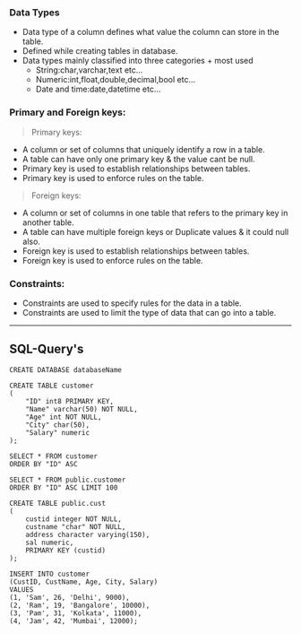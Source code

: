 ### Data Types

- Data type of a column defines what value the column can store in the table.
- Defined while creating tables in database.
- Data types mainly classified into three categories + most used
  - String:char,varchar,text etc...
  - Numeric:int,float,double,decimal,bool etc...
  - Date and time:date,datetime etc...

### Primary and Foreign keys:

> Primary keys:

- A column or set of columns that uniquely identify a row in a table.
- A table can have only one primary key & the value cant be null.
- Primary key is used to establish relationships between tables.
- Primary key is used to enforce rules on the table.

> Foreign keys:

- A column or set of columns in one table that refers to the primary key in another table.
- A table can have multiple foreign keys or Duplicate values & it could null also.
- Foreign key is used to establish relationships between tables.
- Foreign key is used to enforce rules on the table.

### Constraints:

- Constraints are used to specify rules for the data in a table.
- Constraints are used to limit the type of data that can go into a table.

---

## SQL-Query's

```
CREATE DATABASE databaseName
```

```
CREATE TABLE customer
(
    "ID" int8 PRIMARY KEY,
    "Name" varchar(50) NOT NULL,
    "Age" int NOT NULL,
    "City" char(50),
    "Salary" numeric
);
```

```
SELECT * FROM customer
ORDER BY "ID" ASC
```

```
SELECT * FROM public.customer
ORDER BY "ID" ASC LIMIT 100
```

```
CREATE TABLE public.cust
(
    custid integer NOT NULL,
    custname "char" NOT NULL,
    address character varying(150),
    sal numeric,
    PRIMARY KEY (custid)
);
```

```
INSERT INTO customer
(CustID, CustName, Age, City, Salary)
VALUES
(1, 'Sam', 26, 'Delhi', 9000),
(2, 'Ram', 19, 'Bangalore', 10000),
(3, 'Pam', 31, 'Kolkata', 11000),
(4, 'Jam', 42, 'Mumbai', 12000);
```
